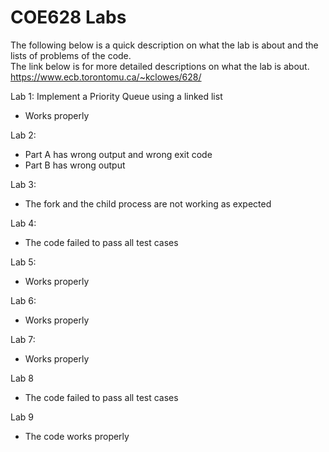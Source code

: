 # COE628 Labs

The following below is a quick description on what the lab is about and the lists of problems of the code. \
The link below is for more detailed descriptions on what the lab is about. \
https://www.ecb.torontomu.ca/~kclowes/628/

Lab 1: Implement a Priority Queue using a linked list
  * Works properly

Lab 2: 
  * Part A has wrong output and wrong exit code
  * Part B has wrong output
  
Lab 3:
  * The fork and the child  process are not working as expected
  
Lab 4:
  * The code failed to pass all test cases
  
Lab 5:
  * Works properly
  
Lab 6:
  * Works properly
  
Lab 7:
  * Works properly
  
Lab 8
  * The code failed to pass all test cases
  
Lab 9
  * The code works properly
